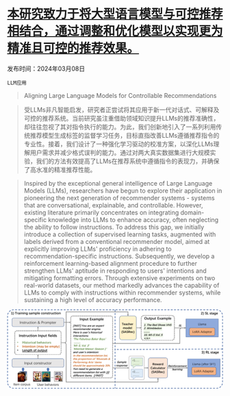 # [本研究致力于将大型语言模型与可控推荐相结合，通过调整和优化模型以实现更为精准且可控的推荐效果。](https://arxiv.org/abs/2403.05063)

发布时间：2024年03月08日

`LLM应用`

> Aligning Large Language Models for Controllable Recommendations

> 受LLMs非凡智能启发，研究者正尝试将其应用于新一代对话式、可解释及可控的推荐系统。当前研究虽注重借助领域知识提升LLMs的推荐准确性，却往往忽视了其对指令执行的能力。为此，我们创新地引入了一系列利用传统推荐模型生成标签的监督学习任务，目标直指改善LLMs遵循推荐指令的专业性。接着，我们设计了一种强化学习驱动的校准方案，以深化LLMs理解用户需求并减少格式误判的能力。通过对两大真实数据集进行大规模实验，我们的方法有效提高了LLMs在推荐系统中遵循指令的表现力，并确保了高水准的精准推荐性能。

> Inspired by the exceptional general intelligence of Large Language Models (LLMs), researchers have begun to explore their application in pioneering the next generation of recommender systems - systems that are conversational, explainable, and controllable. However, existing literature primarily concentrates on integrating domain-specific knowledge into LLMs to enhance accuracy, often neglecting the ability to follow instructions. To address this gap, we initially introduce a collection of supervised learning tasks, augmented with labels derived from a conventional recommender model, aimed at explicitly improving LLMs' proficiency in adhering to recommendation-specific instructions. Subsequently, we develop a reinforcement learning-based alignment procedure to further strengthen LLMs' aptitude in responding to users' intentions and mitigating formatting errors. Through extensive experiments on two real-world datasets, our method markedly advances the capability of LLMs to comply with instructions within recommender systems, while sustaining a high level of accuracy performance.

![本研究致力于将大型语言模型与可控推荐相结合，通过调整和优化模型以实现更为精准且可控的推荐效果。](../../../paper_images/2403.05063/x1.png)